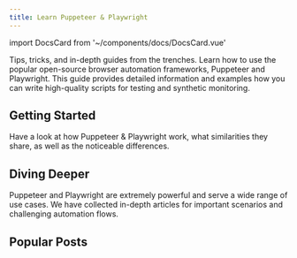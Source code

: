 ```yaml
---
title: Learn Puppeteer & Playwright
---
```

import DocsCard from '~/components/docs/DocsCard.vue'

Tips, tricks, and in-depth guides from the trenches. Learn how to use the popular open-source browser automation frameworks, Puppeteer and Playwright. This guide provides detailed information and examples how you can write high-quality scripts for testing and synthetic monitoring.

## Getting Started

Have a look at how Puppeteer & Playwright work, what similarities they share, as well as the noticeable differences.

<div class="cards-list">
  <DocsCard
    class="two-column-card"
    headerTag="h3"
    title="What is Puppeteer?"
    img="/learn/icons/puppeteer.png"
    description="Learn what's behind the popular Node.js library from Google and the use cases it serves."
    link="/learn/headless/basics-puppeteer-intro"
  />
  <DocsCard
    class="two-column-card"
    headerTag="h3"
    title="What is Playwright"
    img="/learn/icons/playwright.png"
    description="Built on the experience of Puppeteer, Microsofts' Playwright offers unique features."
    link="/learn/headless/basics-playwright-intro"
  />
</div>

<div class="cards-list">
  <DocsCard
    class="full-width-card"
    headerTag="h3"
    img="/learn/icons/local-setup.svg"
    title="Setup Puppeteer and Playwright"
    description="Prepare to write your first scripts and learn how the setup works."
    link="/learn/headless/basics-local-setup"
  />
</div>

## Diving Deeper

Puppeteer and Playwright are extremely powerful and serve a wide range of use cases. We have collected in-depth articles for important scenarios and challenging automation flows.

<div class="cards-list">
  <DocsCard
    class="full-width-card"
    headerTag="h3"
    title="End to end scenarios"
    img="/learn/icons/e2e.svg"
    description="Learn how to script complete user scenarios from signup to checkout."
    link="/learn/headless/e2e-account-settings"
  />
  <DocsCard
    class="full-width-card"
    headerTag="h3"
    title="Session Management"
    img="/learn/icons/session-management.svg"
    description="Learn how to use cookies to set states to simplify your scripts."
    link="/learn/headless/google-login"
  />
  <DocsCard
    class="full-width-card"
    headerTag="h3"
    title="Best Practices"
    img="/learn/icons/best-practices.svg"
    description="Learn about guidelines to write quality automation scripts."
    link="/learn/headless/challenging-flows"
  />
  <DocsCard
    class="full-width-card"
    headerTag="h3"
    title="Performance"
    img="/learn/icons/performance.svg"
    description="Learn how you can use Puppeteer & Playwright to measure page performances."
    link="/learn/headless/basics-performance"
  />
</div>

## Popular Posts

<div class="cards-list">
  <DocsCard
    class="three-column-card" 
    title="Basic Navigation" 
    description="Working with navigation and waits are the fundamental of any script." 
    link="/learn/headless/basics-navigation" 
  />
  <DocsCard
    class="three-column-card" 
    title="Request Interception" 
    description="Learn how to control HTTP requests and responses." 
    link="/learn/headless/request-interception" 
  />
  <DocsCard
    class="three-column-card" 
    title="Basic Selectors" 
    description="Working with selectors is key for writing high quality scripts." 
    link="/learn/headless/basics-selectors" 
  />
</div>